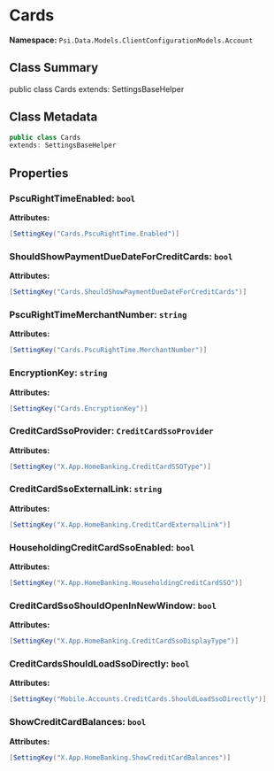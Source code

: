 # Cards

**Namespace:** `Psi.Data.Models.ClientConfigurationModels.Account`

## Class Summary

public class Cards
extends: SettingsBaseHelper

## Class Metadata

```typescript
public class Cards
extends: SettingsBaseHelper
```

## Properties

### PscuRightTimeEnabled: `bool`

**Attributes:**
```csharp
[SettingKey("Cards.PscuRightTime.Enabled")]
```

### ShouldShowPaymentDueDateForCreditCards: `bool`



**Attributes:**
```csharp
[SettingKey("Cards.ShouldShowPaymentDueDateForCreditCards")]
```

### PscuRightTimeMerchantNumber: `string`



**Attributes:**
```csharp
[SettingKey("Cards.PscuRightTime.MerchantNumber")]
```

### EncryptionKey: `string`



**Attributes:**
```csharp
[SettingKey("Cards.EncryptionKey")]
```

### CreditCardSsoProvider: `CreditCardSsoProvider`



**Attributes:**
```csharp
[SettingKey("X.App.HomeBanking.CreditCardSSOType")]
```

### CreditCardSsoExternalLink: `string`



**Attributes:**
```csharp
[SettingKey("X.App.HomeBanking.CreditCardExternalLink")]
```

### HouseholdingCreditCardSsoEnabled: `bool`



**Attributes:**
```csharp
[SettingKey("X.App.HomeBanking.HouseholdingCreditCardSSO")]
```

### CreditCardSsoShouldOpenInNewWindow: `bool`



**Attributes:**
```csharp
[SettingKey("X.App.HomeBanking.CreditCardSsoDisplayType")]
```

### CreditCardsShouldLoadSsoDirectly: `bool`



**Attributes:**
```csharp
[SettingKey("Mobile.Accounts.CreditCards.ShouldLoadSsoDirectly")]
```

### ShowCreditCardBalances: `bool`



**Attributes:**
```csharp
[SettingKey("X.App.HomeBanking.ShowCreditCardBalances")]
```
